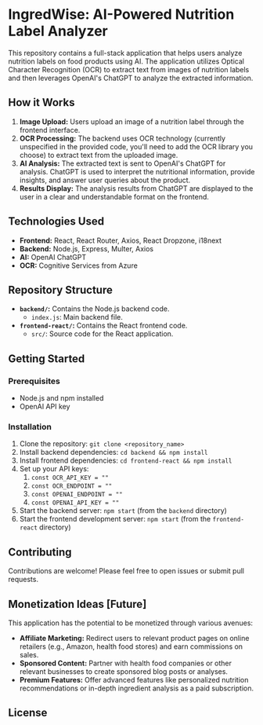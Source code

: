 # IngredWise: AI-Powered Nutrition Label Analyzer

This repository contains a full-stack application that helps users analyze nutrition labels on food products using AI. The application utilizes Optical Character Recognition (OCR) to extract text from images of nutrition labels and then leverages OpenAI's ChatGPT to analyze the extracted information.

## How it Works

1. **Image Upload:** Users upload an image of a nutrition label through the frontend interface.
2. **OCR Processing:** The backend uses OCR technology (currently unspecified in the provided code, you'll need to add the OCR library you choose) to extract text from the uploaded image.
3. **AI Analysis:** The extracted text is sent to OpenAI's ChatGPT for analysis. ChatGPT is used to interpret the nutritional information, provide insights, and answer user queries about the product.
4. **Results Display:** The analysis results from ChatGPT are displayed to the user in a clear and understandable format on the frontend.

## Technologies Used

- **Frontend:** React, React Router, Axios, React Dropzone, i18next
- **Backend:** Node.js, Express, Multer, Axios
- **AI:** OpenAI ChatGPT
- **OCR:** Cognitive Services from Azure

## Repository Structure

- **`backend/`:** Contains the Node.js backend code.
  - `index.js`: Main backend file.
- **`frontend-react/`:** Contains the React frontend code.
  - `src/`: Source code for the React application.

## Getting Started

### Prerequisites

- Node.js and npm installed
- OpenAI API key

### Installation

1. Clone the repository: `git clone <repository_name>`
2. Install backend dependencies: `cd backend && npm install`
3. Install frontend dependencies: `cd frontend-react && npm install`
4. Set up your API keys:
   1. `const OCR_API_KEY = ""`
   2. `const OCR_ENDPOINT = ""`
   3. `const OPENAI_ENDPOINT = ""`
   4. `const OPENAI_API_KEY = ""`
5. Start the backend server: `npm start` (from the `backend` directory)
6. Start the frontend development server: `npm start` (from the `frontend-react` directory)

## Contributing

Contributions are welcome! Please feel free to open issues or submit pull requests.

## Monetization Ideas [Future]

This application has the potential to be monetized through various avenues:

- **Affiliate Marketing:** Redirect users to relevant product pages on online retailers (e.g., Amazon, health food stores) and earn commissions on sales.
- **Sponsored Content:** Partner with health food companies or other relevant businesses to create sponsored blog posts or analyses.
- **Premium Features:** Offer advanced features like personalized nutrition recommendations or in-depth ingredient analysis as a paid subscription.

## License
